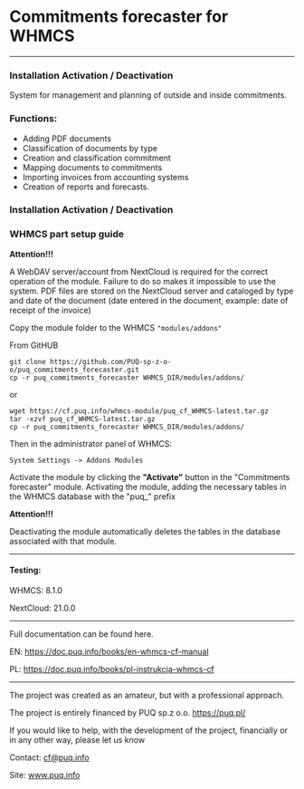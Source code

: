 # Commitments forecaster for WHMCS

---------------------------------------------------------------

### Installation Activation / Deactivation

System for management and planning of outside and inside commitments.

### Functions:

- Adding PDF documents
- Classification of documents by type
- Creation and classification commitment
- Mapping documents to commitments
- Importing invoices from accounting systems
- Creation of reports and forecasts.

### Installation Activation / Deactivation

### WHMCS part setup guide
**Attention!!!**

A WebDAV server/account from NextCloud is required for the correct operation of the module.
Failure to do so makes it impossible to use the system.
PDF files are stored on the NextCloud server and cataloged by type and date of the document (date entered in the document, example: date of receipt of the invoice)

Copy the module folder to the WHMCS 
``
"modules/addons" 
``

From GitHUB
```
git clone https://github.com/PUQ-sp-z-o-o/puq_commitments_forecaster.git
cp -r puq_commitments_forecaster WHMCS_DIR/modules/addons/
```
or 
```
wget https://cf.puq.info/whmcs-module/puq_cf_WHMCS-latest.tar.gz
tar -xzvf puq_cf_WHMCS-latest.tar.gz
cp -r puq_commitments_forecaster WHMCS_DIR/modules/addons/
```


Then in the administrator panel of WHMCS: 

```
System Settings -> Addons Modules
```

Activate the module by clicking the **"Activate"** button in the "Commitments forecaster" module. 
Activating the module, adding the necessary tables in the WHMCS database with the "puq_" prefix


**Attention!!!** 

Deactivating the module automatically deletes the tables in the database associated with that module.


---------------------------------------------------------------
#### Testing:

WHMCS: 8.1.0

NextCloud: 21.0.0

--------------------------------------------------------------
Full documentation can be found here.

EN: https://doc.puq.info/books/en-whmcs-cf-manual

PL: https://doc.puq.info/books/pl-instrukcja-whmcs-cf

---------------------------------------------------------------

The project was created as an amateur, but with a professional approach.

The project is entirely financed by PUQ sp.z o.o. https://puq.pl/

If you would like to help, with the development of the project, financially or in any other way, please let us know 

Contact: cf@puq.info

Site: www.puq.info
